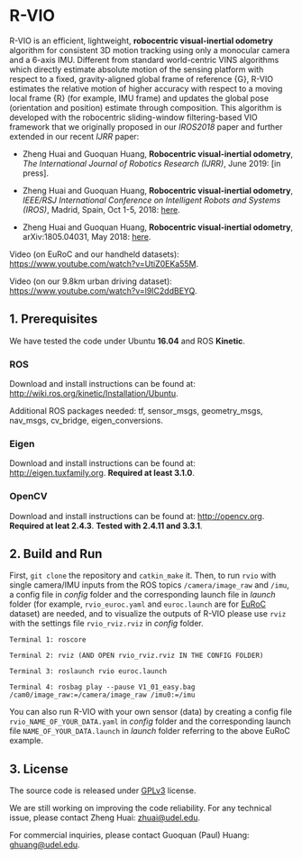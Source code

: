 # R-VIO

R-VIO is an efficient, lightweight, **robocentric visual-inertial odometry** algorithm for consistent 3D motion tracking using only a monocular camera and a 6-axis IMU. Different from standard world-centric VINS algorithms which directly estimate absolute motion of the sensing platform with respect to a fixed, gravity-aligned global frame of reference {G}, R-VIO estimates the relative motion of higher accuracy with respect to a moving local frame {R} (for example, IMU frame) and updates the global pose (orientation and position) estimate through composition. This algorithm is developed with the robocentric sliding-window filtering-based VIO framework that we originally proposed in our *IROS2018* paper and further extended in our recent *IJRR* paper:

- Zheng Huai and Guoquan Huang, **Robocentric visual-inertial odometry**, *The International Journal of Robotics Research (IJRR)*, June 2019: [in press].

- Zheng Huai and Guoquan Huang, **Robocentric visual-inertial odometry**, *IEEE/RSJ International Conference on Intelligent Robots and Systems (IROS)*, Madrid, Spain, Oct 1-5, 2018: [here](https://ieeexplore.ieee.org/document/8593643).

- Zheng Huai and Guoquan Huang, **Robocentric visual-inertial odometry**, arXiv:1805.04031, May 2018: [here](https://arxiv.org/abs/1805.04031).

Video (on EuRoC and our handheld datasets): https://www.youtube.com/watch?v=UtiZ0EKa55M.

Video (on our 9.8km urban driving dataset): https://www.youtube.com/watch?v=l9IC2ddBEYQ.

## 1. Prerequisites

We have tested the code under Ubuntu **16.04** and ROS **Kinetic**.

### ROS
Download and install instructions can be found at: http://wiki.ros.org/kinetic/Installation/Ubuntu.

Additional ROS packages needed: tf, sensor_msgs, geometry_msgs, nav_msgs, cv_bridge, eigen_conversions.

### Eigen
Download and install instructions can be found at: http://eigen.tuxfamily.org. **Required at least 3.1.0**.

### OpenCV
Download and install instructions can be found at: http://opencv.org. **Required at leat 2.4.3**. **Tested with 2.4.11 and 3.3.1**.

## 2. Build and Run
First, `git clone` the repository and `catkin_make` it. Then, to run `rvio` with single camera/IMU inputs from the ROS topics `/camera/image_raw` and `/imu`, a config file in *config* folder and the corresponding launch file in *launch* folder (for example, `rvio_euroc.yaml` and `euroc.launch` are for [EuRoC](https://projects.asl.ethz.ch/datasets/doku.php?id=kmavvisualinertialdatasets) dataset) are needed, and to visualize the outputs of R-VIO please use `rviz` with the settings file `rvio_rviz.rviz` in *config* folder.
  ```
  Terminal 1: roscore
  ```
  ```
  Terminal 2: rviz (AND OPEN rvio_rviz.rviz IN THE CONFIG FOLDER)
  ```
  ```
  Terminal 3: roslaunch rvio euroc.launch
  ```
  ```
  Terminal 4: rosbag play --pause V1_01_easy.bag /cam0/image_raw:=/camera/image_raw /imu0:=/imu
  ```
You can also run R-VIO with your own sensor (data) by creating a config file `rvio_NAME_OF_YOUR_DATA.yaml` in *config* folder and the corresponding launch file `NAME_OF_YOUR_DATA.launch` in *launch* folder referring to the above EuRoC example.

## 3. License

The source code is released under [GPLv3](https://www.gnu.org/licenses/gpl-3.0.en.html) license.

We are still working on improving the code reliability. For any technical issue, please contact Zheng Huai: <zhuai@udel.edu>.

For commercial inquiries, please contact Guoquan (Paul) Huang: <ghuang@udel.edu>.

